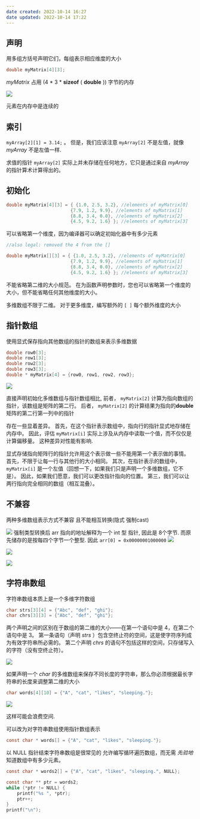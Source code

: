 ```yaml
---
date created: 2022-10-14 16:27
date updated: 2022-10-14 17:22
---
```


## 声明

用多组方括号声明它们，每组表示相应维度的大小

```c
double myMatrix[4][3];
```

_myMatrix_ 占用 (4 * 3 * **sizeof** ( **double** )) 字节的内存

![](attachments/Pasted%20image%2020221014162740.png)

元素在内存中是连续的

## 索引

`myArray[2][1] = 3.14;` 。 但是，我们应该注意 `myArray[2]` 不是左值，就像 _myArray_ 不是左值一样.

求值的指针 `myArray[2]` 实际上并未存储在任何地方，它只是通过来自 _myArray_ 的指针算术计算得出的。

## 初始化

```c
double myMatrix[4][3] = { {1.0, 2.5, 3.2}, //elements of myMatrix[0]
						{7.9, 1.2, 9.9}, //elements of myMatrix[1]
						{8.8, 3.4, 0.0}, //elements of myMatrix[2]
						{4.5, 9.2, 1.6} }; //elements of myMatrix[3]
```

可以省略第一个维度，因为编译器可以确定初始化器中有多少元素

```c
//also legal: removed the 4 from the []

double myMatrix[][3] = { {1.0, 2.5, 3.2}, //elements of myMatrix[0]
						{7.9, 1.2, 9.9}, //elements of myMatrix[1]
						{8.8, 3.4, 0.0}, //elements of myMatrix[2]
						{4.5, 9.2, 1.6} }; //elements of myMatrix[3]
```

不能省略第二维的大小规范。 在为函数声明参数时，您也可以省略第一个维度的大小，但不能省略任何其他维度的大小。

多维数组不限于二维。 对于更多维度，编写额外的 `[ ]` 每个额外维度的大小

## 指针数组

使用显式保存指向其他数组的指针的数组来表示多维数据

```c
double row0[3];
double row1[3];
double row2[3];
double row3[3];
double * myMatrix[4] = {row0, row1, row2, row3};
```

![](attachments/Pasted%20image%2020221014163454.png)

直接声明初始化多维数组与指针数组相比, 前者， `myMatrix[2]` 计算为指向数组的指针，该数组是矩阵的第二行。 后者， `myMatrix[2]` 的计算结果为指向的**double** 矩阵的第二行第一列中的指针

存在一些显着差异。 首先，在这个指针表示数组中，指向行的指针显式地存储在内存中。 因此，评估 `myMatrix[i]` 实际上涉及从内存中读取一个值，而不仅仅是计算偏移量。 这种差异对性能有影响.

显式存储指向矩阵行的指针允许用这个表示做一些不能用第一个表示做的事情。 首先，不限于让每一行与其他行的大小相同。 其次，在指针表示的数组中， `myMatrix[i]` 是一个左值（回想一下，如果我们只是声明一个多维数组，它不是）。 因此，如果我们愿意，我们可以更改指针指向的位置。 第三，我们可以让两行指向完全相同的数组（相互混叠）。

## 不兼容

两种多维数组表示方式不兼容 且不能相互转换(隐式 强制cast)

![](attachments/Pasted%20image%2020221014171235.png)
强制类型转换后 arr 指向的地址解释为一个 int 型 指针, 因此是 8个字节. 而原先储存的是按每四个字节一个整型. 因此 `arr[0] = 0x00000001000000`
![](attachments/Pasted%20image%2020221014171651.png)

![](attachments/Pasted%20image%2020221014171950.png)

![](attachments/Pasted%20image%2020221014172254.png)

## 字符串数组

字符串数组本质上是一个多维字符数组

```c
char strs[3][4] = {"Abc", "def", "ghi"};
char chrs[3][3] = {"Abc", "def", "ghi"};
```

两个声明之间的区别在于数组的第二维的大小——在第一个语句中是 4，在第二个语句中是 3。 第一条语句（声明 _strs_ ）包含空终止符的空间，这是使字符序列成为有效字符串所必需的。 第二个声明 _chrs_ 的语句不包括这样的空间，只存储写入的字符（没有空终止符）。

![](attachments/Pasted%20image%2020221014172507.png)

如果声明一个 _char_ 的多维数组来保存不同长度的字符串，那么你必须根据最长字符串的长度来调整第二维的大小

```c
char words[4][10] = {"A", "cat", "likes", "sleeping."};
```

![](attachments/Pasted%20image%2020221014172547.png)

这样可能会浪费空间.

可以改为对字符串数组使用指针数组表示

```c
const char * words[] = {"A", "cat", "likes", "sleeping."};
```

以 NULL 指针结束字符串数组是很常见的 允许编写循环遍历数组，而无需 _先验地_ 知道数组中有多少元素。

```c
const char * words2[] = {"A", "cat", "likes", "sleeping.", NULL};

const char ** ptr = words2;
while (*ptr != NULL) {
	printf("%s ", *ptr);
	ptr++;
}
printf("\n");
```

